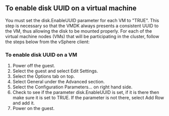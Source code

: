 ## To enable disk UUID on a virtual machine

You must set the disk.EnableUUID parameter for each VM to "TRUE". This step is necessary so that the VMDK always presents a consistent UUID to the VM, thus allowing the disk to be mounted properly. For each of the virtual machine nodes (VMs) that will be participating in the cluster, follow the steps below from the vSphere client:

### To enable disk UUID on a VM
 1. Power off the guest.
 2. Select the guest and select Edit Settings.
 3. Select the Options tab on top.
 4. Select General under the Advanced section.
 5. Select the Configuration Parameters... on right hand side.
 6. Check to see if the parameter disk.EnableUUID is set, if it is there then make sure it is set to TRUE.
    If the parameter is not there, select Add Row and add it.
  7. Power on the guest.

